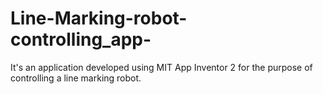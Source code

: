 # Line-Marking-robot-controlling_app-
It's an application developed using MIT App Inventor 2 for the purpose of controlling a line marking robot.
